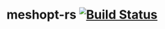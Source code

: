 # meshopt-rs [![Build Status](https://travis-ci.com/gwihlidal/meshopt-rs.svg?branch=master)](https://travis-ci.com/gwihlidal/meshopt-rs)
